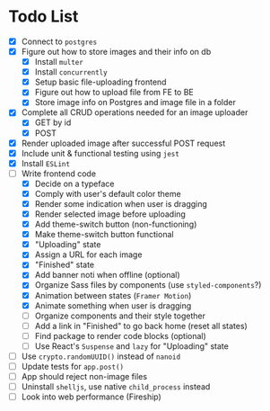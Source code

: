 # Todo List

- [x] Connect to `postgres`
- [x] Figure out how to store images and their info on db
  - [x] Install `multer`
  - [x] Install `concurrently`
  - [x] Setup basic file-uploading frontend
  - [x] Figure out how to upload file from FE to BE
  - [x] Store image info on Postgres and image file in a folder
- [x] Complete all CRUD operations needed for an image uploader
  - [x] GET by id
  - [x] POST
- [x] Render uploaded image after successful POST request
- [x] Include unit & functional testing using `jest`
- [x] Install `ESLint`
- [ ] Write frontend code
  - [x] Decide on a typeface
  - [x] Comply with user's default color theme
  - [x] Render some indication when user is dragging
  - [x] Render selected image before uploading
  - [x] Add theme-switch button (non-functioning)
  - [x] Make theme-switch button functional
  - [x] "Uploading" state
  - [x] Assign a URL for each image
  - [x] "Finished" state
  - [x] Add banner noti when offline (optional)
  - [x] Organize Sass files by components (use `styled-components`?)
  - [x] Animation between states (`Framer Motion`)
  - [x] Animate something when user is dragging
  - [ ] Organize components and their style together
  - [ ] Add a link in "Finished" to go back home (reset all states)
  - [ ] Find package to render code blocks (optional)
  - [ ] Use React's `Suspense` and `lazy` for "Uploading" state
- [ ] Use `crypto.randomUUID()` instead of `nanoid`
- [ ] Update tests for `app.post()`
- [ ] App should reject non-image files
- [ ] Uninstall `shelljs`, use native `child_process` instead
- [ ] Look into web performance (Fireship)
